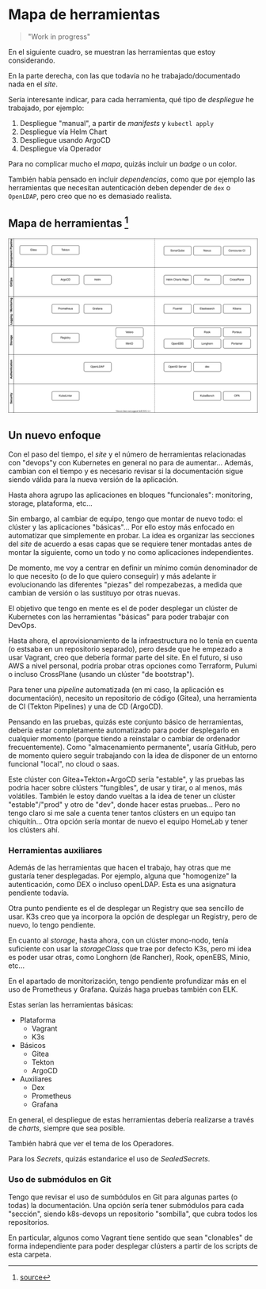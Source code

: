 # Mapa de herramientas

> "Work in progress"

En el siguiente cuadro, se muestran las herramientas que estoy considerando.

En la parte derecha, con las que todavía no he trabajado/documentado nada en el *site*.

Sería interesante indicar, para cada herramienta, qué tipo de *despliegue* he trabajado, por ejemplo:

1. Despliegue "manual", a partir de *manifests* y `kubectl apply`
1. Despliegue vía Helm Chart
1. Despliegue usando ArgoCD
1. Despliegue vía Operador

Para no complicar mucho el *mapa*, quizás incluir un *badge* o un color.

También había pensado en incluir *dependencias*, como que por ejemplo las herramientas que necesitan autenticación deben depender de `dex` o `OpenLDAP`, pero creo que no es demasiado realista.

## Mapa de herramientas [^1]

![Mapa de herramientas](map.svg)

[^1]: [source](source/map.drawio)

## Un nuevo enfoque

Con el paso del tiempo, el *site* y el número de herramientas relacionadas con "devops"y con Kubernetes en general no para de aumentar... Además, cambian con el tiempo y es necesario revisar si la documentación sigue siendo válida para la nueva versión de la aplicación.

Hasta ahora agrupo las aplicaciones en bloques "funcionales": monitoring, storage, plataforma, etc...

Sin embargo, al cambiar de equipo, tengo que montar de nuevo todo: el clúster y las aplicaciones "básicas"... Por ello estoy más enfocado en automatizar que simplemente en probar. La idea es organizar las secciones del *site* de acuerdo a esas capas que se requiere tener montadas antes de montar la siguiente, como un todo y no como aplicaciones independientes.

De momento, me voy a centrar en definir un mínimo común denominador de lo que necesito (o de lo que quiero conseguir) y más adelante ir evolucionando las diferentes "piezas" del rompezabezas, a medida que cambian de versión o las sustituyo por otras nuevas.

El objetivo que tengo en mente es el de poder desplegar un clúster de Kubernetes con las herramientas "básicas" para poder trabajar con DevOps.

Hasta ahora, el aprovisionamiento de la infraestructura no lo tenía en cuenta (o estsaba en un repositorio separado), pero desde que he empezado a usar Vagrant, creo que debería formar parte del site. En el futuro, si uso AWS a nivel personal, podría probar otras opciones como Terraform, Pulumi o incluso CrossPlane (usando un clúster "de bootstrap").

Para tener una *pipeline* automatizada (en mi caso, la aplicación es documentación), necesito un repositorio de código (Gitea), una herramienta de CI (Tekton Pipelines) y una de CD (ArgoCD).

Pensando en las pruebas, quizás este conjunto básico de herramientas, debería estar completamente automatizado para poder desplegarlo en cualquier momento (porque tiendo a reinstalar o cambiar de ordenador frecuentemente). Como "almacenamiento permanente", usaría GitHub, pero de momento quiero seguir trabajando con la idea de disponer de un entorno funcional "local", no cloud o saas.

Este clúster con Gitea+Tekton+ArgoCD sería "estable", y las pruebas las podría hacer sobre clústers "fungibles", de usar y tirar, o al menos, más volátiles. También le estoy dando vueltas a la idea de tener un clúster "estable"/"prod" y otro de "dev", donde hacer estas pruebas... Pero no tengo claro si me sale a cuenta tener tantos clústers en un equipo tan chiquitín... Otra opción sería montar de nuevo el equipo HomeLab y tener los clústers ahí.

### Herramientas auxiliares

Además de las herramientas que hacen el trabajo, hay otras que me gustaría tener desplegadas. Por ejemplo, alguna que "homogenize" la autenticación, como DEX o incluso openLDAP. Esta es una asignatura pendiente todavía.

Otra punto pendiente es el de desplegar un Registry que sea sencillo de usar. K3s creo que ya incorpora la opción de desplegar un Registry, pero de nuevo, lo tengo pendiente.

En cuanto al *storage*, hasta ahora, con un clúster mono-nodo, tenía suficiente con usar la *storageClass* que trae por defecto K3s, pero mi idea es poder usar otras, como Longhorn (de Rancher), Rook, openEBS, Minio, etc...

En el apartado de monitorización, tengo pendiente profundizar más en el uso de Prometheus y Grafana. Quizás haga pruebas también con ELK.

Estas serían las herramientas básicas:

<!-- markdownlint-disable MD007 -->
- Plataforma
    - Vagrant
    - K3s
- Básicos
    - Gitea
    - Tekton
    - ArgoCD
- Auxiliares
    - Dex
    - Prometheus
    - Grafana
<!-- markdownlint-enable MD007 -->

En general, el despliegue de estas herramientas debería realizarse a través de *charts*, siempre que sea posible.

También habrá que ver el tema de los Operadores.

Para los *Secrets*, quizás estandarice el uso de *SealedSecrets*.

### Uso de submódulos en Git

Tengo que revisar el uso de sumbódulos en Git para algunas partes (o todas) la documentación. Una opción sería tener submódulos para cada "sección", siendo k8s-devops un repositorio "sombilla", que cubra todos los repositorios.

En particular, algunos como Vagrant tiene sentido que sean "clonables" de forma independiente para poder desplegar clústers a partir de los scripts de esta carpeta.
